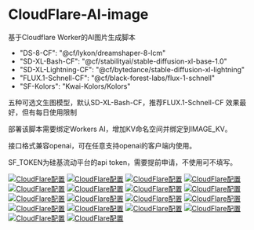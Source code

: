 # CloudFlare-AI-image
基于Cloudflare Worker的AI图片生成脚本

-  "DS-8-CF": "@cf/lykon/dreamshaper-8-lcm"
-  "SD-XL-Bash-CF": "@cf/stabilityai/stable-diffusion-xl-base-1.0"
-  "SD-XL-Lightning-CF": "@cf/bytedance/stable-diffusion-xl-lightning"
-  "FLUX.1-Schnell-CF": "@cf/black-forest-labs/flux-1-schnell"
-  "SF-Kolors": "Kwai-Kolors/Kolors"
 
 五种可选文生图模型，默认SD-XL-Bash-CF，推荐FLUX.1-Schnell-CF 效果最好，但有每日使用限制

 部署该脚本需要绑定Workers AI，增加KV命名空间并绑定到IMAGE_KV。

 接口格式兼容openai，可在任意支持openai的客户端内使用。

 SF_TOKEN为硅基流动平台的api token，需要提前申请，不使用可不填写。

[![CloudFlare配置](https://raw.githubusercontent.com/justlovemaki/CloudFlare-AI-Image/refs/heads/main/example/01.png "")]([https://markdown.com.cn](https://raw.githubusercontent.com/justlovemaki/CloudFlare-AI-Image/refs/heads/main/example/01.png))
[![CloudFlare配置](https://raw.githubusercontent.com/justlovemaki/CloudFlare-AI-Image/refs/heads/main/example/02.png "")]([https://markdown.com.cn](https://raw.githubusercontent.com/justlovemaki/CloudFlare-AI-Image/refs/heads/main/example/02.png))
[![CloudFlare配置](https://raw.githubusercontent.com/justlovemaki/CloudFlare-AI-Image/refs/heads/main/example/03.png "")]([https://markdown.com.cn](https://raw.githubusercontent.com/justlovemaki/CloudFlare-AI-Image/refs/heads/main/example/03.png))
[![CloudFlare配置](https://raw.githubusercontent.com/justlovemaki/CloudFlare-AI-Image/refs/heads/main/example/04.png "")]([https://markdown.com.cn](https://raw.githubusercontent.com/justlovemaki/CloudFlare-AI-Image/refs/heads/main/example/04.png))
[![CloudFlare配置](https://raw.githubusercontent.com/justlovemaki/CloudFlare-AI-Image/refs/heads/main/example/05.png "")]([https://markdown.com.cn](https://raw.githubusercontent.com/justlovemaki/CloudFlare-AI-Image/refs/heads/main/example/05.png))
[![CloudFlare配置](https://raw.githubusercontent.com/justlovemaki/CloudFlare-AI-Image/refs/heads/main/example/06.png "")]([https://markdown.com.cn](https://raw.githubusercontent.com/justlovemaki/CloudFlare-AI-Image/refs/heads/main/example/06.png))
[![CloudFlare配置](https://raw.githubusercontent.com/justlovemaki/CloudFlare-AI-Image/refs/heads/main/example/07.png "")]([https://markdown.com.cn](https://raw.githubusercontent.com/justlovemaki/CloudFlare-AI-Image/refs/heads/main/example/07.png))
[![CloudFlare配置](https://raw.githubusercontent.com/justlovemaki/CloudFlare-AI-Image/refs/heads/main/example/08.png "")]([https://markdown.com.cn](https://raw.githubusercontent.com/justlovemaki/CloudFlare-AI-Image/refs/heads/main/example/08.png))
[![CloudFlare配置](https://raw.githubusercontent.com/justlovemaki/CloudFlare-AI-Image/refs/heads/main/example/09.png "")]([https://markdown.com.cn](https://raw.githubusercontent.com/justlovemaki/CloudFlare-AI-Image/refs/heads/main/example/09.png))
[![CloudFlare配置](https://raw.githubusercontent.com/justlovemaki/CloudFlare-AI-Image/refs/heads/main/example/10.png "")]([https://markdown.com.cn](https://raw.githubusercontent.com/justlovemaki/CloudFlare-AI-Image/refs/heads/main/example/10.png))
[![CloudFlare配置](https://raw.githubusercontent.com/justlovemaki/CloudFlare-AI-Image/refs/heads/main/example/11.png "")]([https://markdown.com.cn](https://raw.githubusercontent.com/justlovemaki/CloudFlare-AI-Image/refs/heads/main/example/11.png))
[![CloudFlare配置](https://raw.githubusercontent.com/justlovemaki/CloudFlare-AI-Image/refs/heads/main/example/12.png "")]([https://markdown.com.cn](https://raw.githubusercontent.com/justlovemaki/CloudFlare-AI-Image/refs/heads/main/example/12.png))
[![CloudFlare配置](https://raw.githubusercontent.com/justlovemaki/CloudFlare-AI-Image/refs/heads/main/example/13.png "")]([https://markdown.com.cn](https://raw.githubusercontent.com/justlovemaki/CloudFlare-AI-Image/refs/heads/main/example/13.png))
[![CloudFlare配置](https://raw.githubusercontent.com/justlovemaki/CloudFlare-AI-Image/refs/heads/main/example/14.png "")]([https://markdown.com.cn](https://raw.githubusercontent.com/justlovemaki/CloudFlare-AI-Image/refs/heads/main/example/14.png))
[![CloudFlare配置](https://raw.githubusercontent.com/justlovemaki/CloudFlare-AI-Image/refs/heads/main/example/15.png "")]([https://markdown.com.cn](https://raw.githubusercontent.com/justlovemaki/CloudFlare-AI-Image/refs/heads/main/example/15.png))
[![CloudFlare配置](https://raw.githubusercontent.com/justlovemaki/CloudFlare-AI-Image/refs/heads/main/example/16.png "")]([https://markdown.com.cn](https://raw.githubusercontent.com/justlovemaki/CloudFlare-AI-Image/refs/heads/main/example/16.png))
[![CloudFlare配置](https://raw.githubusercontent.com/justlovemaki/CloudFlare-AI-Image/refs/heads/main/example/17.png "")]([https://markdown.com.cn](https://raw.githubusercontent.com/justlovemaki/CloudFlare-AI-Image/refs/heads/main/example/17.png))
[![CloudFlare配置](https://raw.githubusercontent.com/justlovemaki/CloudFlare-AI-Image/refs/heads/main/example/18.png "")]([https://markdown.com.cn](https://raw.githubusercontent.com/justlovemaki/CloudFlare-AI-Image/refs/heads/main/example/18.png))